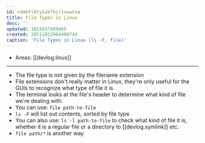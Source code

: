 ```yaml
---
id: n4mbtl0ty1ak7bjr1vwwtva
title: File Types in Linux
desc: ''
updated: 1653437909465
created: 20211022064408744
caption: 'File Types in Linux (ls -F, file)'
---
```


- Areas: [[devlog.linux]]

---

- The file type is not given by the filename extension
- File extensions don't really matter in Linux, they're only useful for the GUIs to recognize what type of file it is.
- The terminal looks at the file's header to determine what kind of file we're dealing with.
- You can use: `file path-to-file`
- `ls -F` will list out contents, sorted by file type
- You can also use: `ls -l path-to-file` to check what kind of file it is, whether it is a regular file or a directory to [[devlog.symlink]] etc.
- `file path/*` is another way
